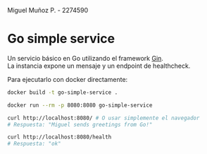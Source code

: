 Miguel Muñoz P. - 2274590

# Go simple service

Un servicio básico en Go utilizando el framework [Gin](https://github.com/gin-gonic/gin).  
La instancia expone un mensaje y un endpoint de healthcheck.

Para ejecutarlo con docker directamente:

```bash
docker build -t go-simple-service .

docker run --rm -p 8080:8080 go-simple-service

curl http://localhost:8080/ # O usar simplemente el navegador
# Respuesta: "Miguel sends greetings from Go!"

curl http://localhost:8080/health
# Respuesta: "ok"
```